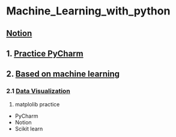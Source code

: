 # Machine_Learning_with_python
## [Notion](https://shorthaired-museum-8f5.notion.site/Machine-Learning-with-python-17351751eafc42e7a4e6f3d09bda0350)
## 1. [Practice PyCharm](https://shorthaired-museum-8f5.notion.site/3849338c39494990b66f7e0face0fd42)
## 2. [Based on machine learning](https://shorthaired-museum-8f5.notion.site/Machine-Learning-with-python-17351751eafc42e7a4e6f3d09bda0350)
### 2.1 [Data Visualization](https://shorthaired-museum-8f5.notion.site/matplotlib-ad67b077647c450cbf0fda5e8cb6a1f0)
1. matplolib practice
- PyCharm
- Notion
- Scikit learn
